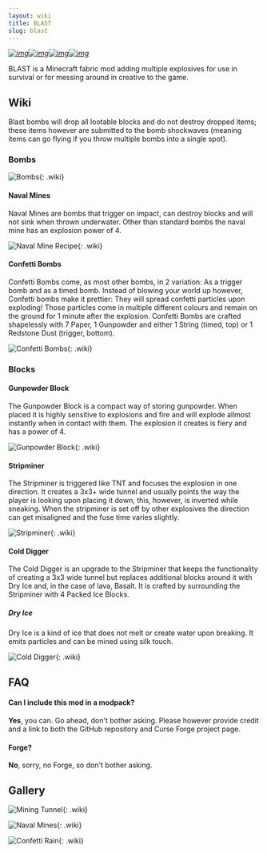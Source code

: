 ```yaml
---
layout: wiki
title: BLAST
slug: blast
---
```



*[![img](https://img.shields.io/discord/292744693803122688?color=informational&label=Ladysnake&logo=Discord)](https://ladysnake.glitch.me)[![img](http://cf.way2muchnoise.eu/full_blast_downloads.svg)](https://www.curseforge.com/minecraft/mc-mods/blast)[![img](http://cf.way2muchnoise.eu/versions/minecraft_blast_latest.svg)](https://www.curseforge.com/minecraft/mc-mods/blast)[![img](https://img.shields.io/github/last-commit/ladysnake/blast)](https://github.com/ladysnake/blast/commits/main)*

BLAST is a Minecraft fabric mod adding multiple explosives for use in survival or for messing around in creative to the game.

## Wiki

Blast bombs will drop all lootable blocks and do not destroy dropped items; these items however are submitted to the bomb shockwaves (meaning items can go flying if you throw multiple bombs into a single spot).

### Bombs

![Bombs](blast/Grid.png){: .wiki}

#### Naval Mines

Naval Mines are bombs that trigger on impact, can destroy blocks and will not sink when thrown underwater. Other than standard bombs the naval mine has an explosion power of 4.

![Naval Mine Recipe](blast/NavalMineRecipe.png){: .wiki}

#### Confetti Bombs

Confetti Bombs come, as most other bombs, in 2 variation: As a trigger bomb and as a timed bomb. Instead of blowing your world up however, Confetti bombs make it prettier: They will spread confetti particles upon exploding! Those particles come in multiple different colours and remain on the ground for 1 minute after the explosion. Confetti Bombs are crafted shapelessly with 7 Paper, 1 Gunpowder and either 1 String (timed, top) or 1 Redstone Dust (trigger, bottom).

![Confetti Bombs](blast/ConfettiBombs.png){: .wiki}


### Blocks

#### Gunpowder Block

The Gunpowder Block is a compact way of storing gunpowder. When placed it is highly sensitive to explosions and fire and will explode allmost instantly when in contact with them. The explosion it creates is fiery and has a power of 4.

![Gunpowder Block](blast/GunpowderBlock.png){: .wiki}

#### Stripminer

The Stripminer is triggered like TNT and focuses the explosion in one direction. It creates a 3x3+ wide tunnel and usually points the way the player is looking upon placing it down, this, however, is inverted while sneaking. When the stripminer is set off by other explosives the direction can get misaligned and the fuse time varies slightly.

![Stripminer](blast/Stripminer.png){: .wiki}

#### Cold Digger

The Cold Digger is an upgrade to the Stripminer that keeps the functionality of creating a 3x3 wide tunnel but replaces additional blocks around it with Dry Ice and, in the case of lava, Basalt. It is crafted by surrounding the Stripminer with 4 Packed Ice Blocks.

##### Dry Ice

Dry Ice is a kind of ice that does not melt or create water upon breaking. It emits particles and can be mined using silk touch. 

![Cold Digger](blast/ColdDigger.png){: .wiki}

## FAQ
#### Can I include this mod in a modpack?

**Yes**, you can. Go ahead, don't bother asking. Please  however provide credit and a link to both the GitHub repository and  Curse Forge project page.

#### Forge?

**No**, sorry, no Forge, so don't bother asking.



## Gallery

![Mining Tunnel](blast/MiningTunnel.png){: .wiki}

![Naval Mines](blast/NavalMines.png){: .wiki}

![Confetti Rain](blast/ConfettiRain.png){: .wiki}